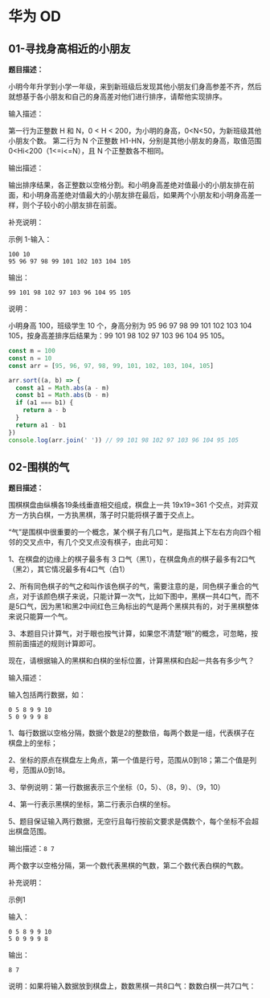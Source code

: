 # 华为 OD

## 01-寻找身高相近的小朋友

**题目描述：**

小明今年升学到小学一年级，来到新班级后发现其他小朋友们身高参差不齐，然后就想基于各小朋友和自己的身高差对他们进行排序，请帮他实现排序。

输入描述：

第一行为正整数 H 和 N，0 < H < 200，为小明的身高，0<N<50，为新班级其他小朋友个数。
第二行为 N 个正整数 H1-HN，分别是其他小朋友的身高，取值范围 0<Hi<200（1<=i<=N），且 N 个正整数各不相同。

输出描述：

输出排序结果，各正整数以空格分割。和小明身高差绝对值最小的小朋友排在前面，和小明身高差绝对值最大的小朋友排在最后，如果两个小朋友和小明身高差一样，则个子较小的小朋友排在前面。

补充说明：

示例 1-输入：

```
100 10
95 96 97 98 99 101 102 103 104 105
```

输出：

```
99 101 98 102 97 103 96 104 95 105
```

说明：

小明身高 100，班级学生 10 个，身高分别为 95 96 97 98 99 101 102 103 104 105，按身高差排序后结果为：99 101 98 102 97 103 96 104 95 105。

```js
const m = 100
const n = 10
const arr = [95, 96, 97, 98, 99, 101, 102, 103, 104, 105]

arr.sort((a, b) => {
  const a1 = Math.abs(a - m)
  const b1 = Math.abs(b - m)
  if (a1 === b1) {
    return a - b
  }
  return a1 - b1
})
console.log(arr.join(' ')) // 99 101 98 102 97 103 96 104 95 105
```

## 02-围棋的气

**题目描述：**

围棋棋盘由纵横各19条线垂直相交组成，棋盘上一共 19x19=361 个交点，对弈双方一方执白棋，一方执黑棋，落子时只能将棋子置于交点上。

“气”是围棋中很重要的一个概念，某个棋子有几口气，是指其上下左右方向四个相邻的交叉点中，有几个交叉点没有棋子，由此可知：

1、在棋盘的边缘上的棋子最多有 3 口气（黑1），在棋盘角点的棋子最多有2口气（黑2），其它情况最多有4口气（白1）

2、所有同色棋子的气之和叫作该色棋子的气，需要注意的是，同色棋子重合的气点，对于该颜色棋子来说，只能计算一次气，比如下图中，黑棋一共4口气，而不是5口气，因为黑1和黑2中间红色三角标出的气是两个黑棋共有的，对于黑棋整体来说只能算一个气。

3、本题目只计算气，对于眼也按气计算，如果您不清楚“眼”的概念，可忽略，按照前面描述的规则计算即可。

现在，请根据输入的黑棋和白棋的坐标位置，计算黑棋和白起一共各有多少气？

输入描述：

输入包括两行数据，如：

```
0 5 8 9 9 10
5 0 9 9 9 8
```

1、每行数据以空格分隔，数据个数是2的整数倍，每两个数是一组，代表棋子在棋盘上的坐标；

2、坐标的原点在棋盘左上角点，第一个值是行号，范围从0到18；第二个值是列号，范围从0到18。

3、举例说明：第一行数据表示三个坐标（0，5）、（8，9）、（9，10）

4、第一行表示黑棋的坐标，第二行表示白棋的坐标。

5、题目保证输入两行数据，无空行且每行按前文要求是偶数个，每个坐标不会超出棋盘范围。

输出描述：`8 7`

两个数字以空格分隔，第一个数代表黑棋的气数，第二个数代表白棋的气数。

补充说明：

示例1

输入：

```
0 5 8 9 9 10
5 0 9 9 9 8
```

输出：

```
8 7
```

说明：如果将输入数据放到棋盘上，数数黑棋一共8口气：数数白棋一共7口气：
